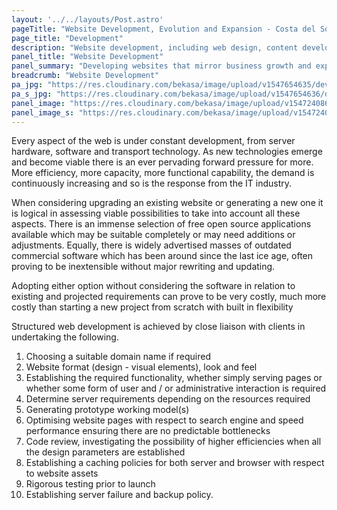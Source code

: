 ```yaml
---
layout: '../../layouts/Post.astro'
pageTitle: "Website Development, Evolution and Expansion - Costa del Sol"
page_title: "Development"
description: "Website development, including web design, content development, additional functionality, e-commerce solutions."
panel_title: "Website Development"
panel_summary: "Developing websites that mirror business growth and expansion"
breadcrumb: "Website Development"
pa_jpg: "https://res.cloudinary.com/bekasa/image/upload/v1547654635/develop_hfwziv.jpg"
pa_s_jpg: "https://res.cloudinary.com/bekasa/image/upload/v1547654636/develop_s_xbgqhw.jpg"
panel_image: "https://res.cloudinary.com/bekasa/image/upload/v1547240862/develop_yezlmj.webp"
panel_image_s: "https://res.cloudinary.com/bekasa/image/upload/v1547240877/develop_s_s2ch13.webp"
---
```



Every aspect of the web is under constant development, from server hardware, software and transport technology. As new technologies emerge and become viable there is an ever pervading forward pressure for more. More efficiency, more capacity, more functional capability, the demand is continuously increasing and so is the response from the IT industry.

When considering upgrading an existing website or generating a new one it is logical in assessing viable possibilities to take into account all these aspects. There is an immense selection of free open source applications available which may be suitable completely or may need additions or adjustments. Equally, there is widely advertised masses of outdated commercial software which has been around since the last ice age, often proving to be inextensible without major rewriting and updating.

Adopting either option without considering the software in relation to existing and projected requirements can prove to be very costly, much more costly than starting a new project from scratch with built in flexibility

Structured web development is achieved by close liaison with clients in undertaking the following.

1. Choosing a suitable domain name if required
2. Website format (design - visual elements), look and feel
3. Establishing the required functionality, whether simply serving pages or whether some form of user and / or administrative interaction is required
4. Determine server requirements depending on the resources required
5. Generating prototype working model(s)
6. Optimising website pages with respect to search engine and speed performance ensuring there are no predictable bottlenecks
7. Code review, investigating the possibility of higher efficiencies when all the design parameters are established
8. Establishing a caching policies for both server and browser with respect to website assets
9. Rigorous testing prior to launch
10. Establishing server failure and backup policy.


